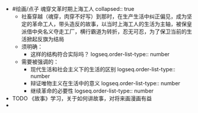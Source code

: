 - #绘画/点子 魂穿文革时期上海工人
  collapsed:: true
	- 社畜穿越（魂穿，肉穿不好写）到那时，在生产生活中纠正偏见，成为坚定的革命工人，带头造反的故事，以当时上海工人的生活为主轴，被保皇派借中央名义夺走工厂，横行霸道为转折，忍无可忍，为了保卫当前的生活掀起反旗为结局
	- 须明确：
		- 这样的结构符合实际吗？
		  logseq.order-list-type:: number
	- 需要被强调的：
		- 现代生活和社会主义下的生活的区别
		  logseq.order-list-type:: number
		- 辩证唯物主义在生活中的意义
		  logseq.order-list-type:: number
		- 继续革命的必要性
		  logseq.order-list-type:: number
- TODO 《故事》学习，关于如何讲故事，对将来画漫画有益
-